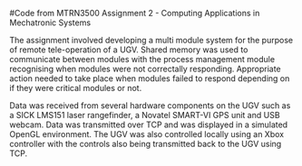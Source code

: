 #Code from MTRN3500 Assignment 2 - Computing Applications in Mechatronic Systems

The assignment involved developing a multi module system for the purpose of remote tele-operation of a UGV. Shared memory was used to communicate between modules with the process management module recognising when modules were not correctally responding. Appropriate action needed to take place when modules failed to respond depending on if they were critical modules or not.

Data was received from several hardware components on the UGV such as a SICK LMS151 laser rangefinder, a Novatel SMART-VI GPS unit and USB webcam. Data was transmitted over TCP and was displayed in a simulated OpenGL environment. The UGV was also controlled locally using an Xbox controller with the controls also being transmitted back to the UGV using TCP.